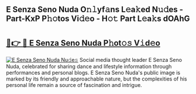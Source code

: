 ## E Senza Seno Nuda O𝚗𝚕yf𝚊ns L𝚎a𝚔ed N𝚞𝚍es - Part-KxP P𝚑𝚘tos Vi𝚍𝚎o - H𝚘𝚝 Part L𝚎a𝚔s dOAhG

# <h2><a href="http://kf0obg.oniu.top/?m=E+Senza+Seno+Nuda">🔗👉 🔴 E Senza Seno Nuda P𝚑ot𝚘𝚜 V𝚒d𝚎o</a></h2>

[![E Senza Seno Nuda Nu𝚍e𝚜](https://i.imgur.com/0qMVB7G.gif)](http://kf0obg.oniu.top/?m=E+Senza+Seno+Nuda)
Social media thought leader E Senza Seno Nuda, celebrated for sharing dance and lifestyle information through performances and personal blogs. E Senza Seno Nuda's public image is marked by its friendly and approachable nature, but the complexities of his personal life remain a source of fascination and intrigue.  
